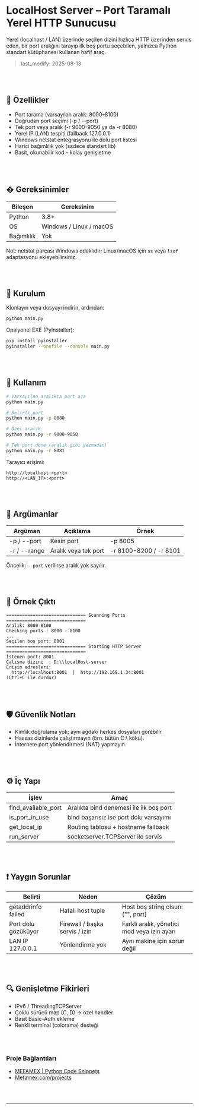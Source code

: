 # LocalHost Server – Port Taramalı Yerel HTTP Sunucusu

Yerel (localhost / LAN) üzerinde seçilen dizini hızlıca HTTP üzerinden servis eden, bir port aralığını tarayıp ilk boş portu seçebilen, yalnızca Python standart kütüphanesi kullanan hafif araç.

> last_modify: 2025-08-13



<br><br>



## 🚀 Özellikler
* Port tarama (varsayılan aralık: 8000–8100)
* Doğrudan port seçimi (-p / --port)
* Tek port veya aralık (-r 9000-9050 ya da -r 8080)
* Yerel IP (LAN) tespiti (fallback 127.0.0.1)
* Windows netstat entegrasyonu ile dolu port listesi
* Harici bağımlılık yok (sadece standart lib)
* Basit, okunabilir kod – kolay genişletme



<br><br>



## � Gereksinimler
| Bileşen    | Gereksinim              |
| ---------- | ----------------------- |
| Python     | 3.8+                    |
| OS         | Windows / Linux / macOS |
| Bağımlılık | Yok                     |

Not: netstat parçası Windows odaklıdır; Linux/macOS için `ss` veya `lsof` adaptasyonu ekleyebilirsiniz.


<br><br>


## 🔧 Kurulum
Klonlayın veya dosyayı indirin, ardından:
```bash
python main.py
```

Opsiyonel EXE (PyInstaller):
```bash
pip install pyinstaller
pyinstaller --onefile --console main.py
```


<br><br>


## 🎯 Kullanım
```bash
# Varsayılan aralıkta port ara
python main.py

# Belirli port
python main.py -p 8080

# Özel aralık
python main.py -r 9000-9050

# Tek port dene (aralık gibi yazmadan)
python main.py -r 8081
```

Tarayıcı erişimi:
```
http://localhost:<port>
http://<LAN_IP>:<port>
```

<br><br>


## 🧭 Argümanlar
| Argüman      | Açıklama             | Örnek                  |
| ------------ | -------------------- | ---------------------- |
| -p / --port  | Kesin port           | -p 8005                |
| -r / --range | Aralık veya tek port | -r 8100-8200 / -r 8101 |

Öncelik: `--port` verilirse aralık yok sayılır.


<br><br>


## 🧪 Örnek Çıktı
```
============================== Scanning Ports ==============================
Aralık: 8000-8100
Checking ports : 8000 - 8100
...
Seçilen boş port: 8001
============================== Starting HTTP Server ==============================
İstenen port: 8001
Çalışma dizini  : D:\\localHost-server
Erişim adresleri:
  http://localhost:8001  |  http://192.168.1.34:8001
(Ctrl+C ile durdur)
```


<br><br>


## 🛡️ Güvenlik Notları
* Kimlik doğrulama yok; aynı ağdaki herkes dosyaları görebilir.
* Hassas dizinlerde çalıştırmayın (örn. bütün C:\ kökü).
* İnternete port yönlendirmesi (NAT) yapmayın.



<br><br>


## ⚙️ İç Yapı
| İşlev               | Amaç                                    |
| ------------------- | --------------------------------------- |
| find_available_port | Aralıkta bind denemesi ile ilk boş port |
| is_port_in_use      | bind başarısız ise port dolu varsayımı  |
| get_local_ip        | Routing tablosu + hostname fallback     |
| run_server          | socketserver.TCPServer ile servis       |


<br><br>


## ❗ Yaygın Sorunlar
| Belirti             | Neden                          | Çözüm                                       |
| ------------------- | ------------------------------ | ------------------------------------------- |
| getaddrinfo failed  | Hatalı host tuple              | Host boş string olsun: ("", port)           |
| Port dolu gözüküyor | Firewall / başka servis / izin | Farklı aralık, yönetici mod veya izin ayarı |
| LAN IP 127.0.0.1    | Yönlendirme yok                | Aynı makine için sorun değil                |


<br><br>


## 🔍 Genişletme Fikirleri
* IPv6 / ThreadingTCPServer
* Çoklu sürücü map (C, D) -> özel handler
* Basit Basic-Auth ekleme
* Renkli terminal (colorama) desteği




<br><br>




### Proje Bağlantıları
- [MEFAMEX | Python Code Snippets ](https://github.com/Mefamex/python-code-snippets)
- [Mefamex.com/projects](https://mefamex.com/projects/)


<br><br><hr>
